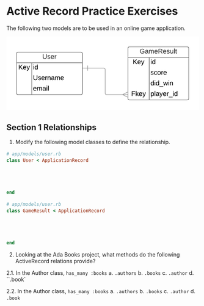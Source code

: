 # Active Record Practice Exercises

The following two models are to be used in an online game application.

![model erd](./images/game_erd.png)

## Section 1 Relationships

1.  Modify the following model classes to define the relationship.

```ruby
# app/models/user.rb
class User < ApplicationRecord




end
```


```ruby
# app/models/user.rb
class GameResult < ApplicationRecord




end
```

2.  Looking at the Ada Books project, what methods do the following ActiveRecord relations provide?

  2.1. In the Author class, `has_many :books`
    a. `.authors`
    b. `.books`
    c. `.author`
    d. ``.book`

  2.2. In the Author class, `has_many :books`
      a. `.authors`
      b. `.books`
      c. `.author`
      d. `.book`
